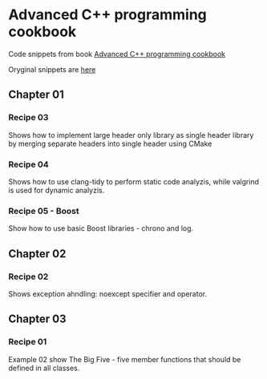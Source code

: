 # Advanced C++ programming cookbook
Code snippets from book [Advanced C++ programming cookbook](https://www.packtpub.com/product/advanced-c-programming-cookbook/9781838559915)

Oryginal snippets are [here](https://github.com/PacktPublishing/Advanced-CPP-Programming-CookBook)

## Chapter 01
### Recipe 03
Shows how to implement large header only library as single header library by merging separate headers into single header using CMake
### Recipe 04
Shows how to use clang-tidy to perform static code analyzis, while valgrind is used for dynamic analyzis.
### Recipe 05 - Boost
Show how to use basic Boost libraries - chrono and log.

## Chapter 02
### Recipe 02
Shows exception ahndling: noexcept specifier and operator.

## Chapter 03
### Recipe 01
Example 02 show The Big Five - five member functions that should be defined in all classes.
